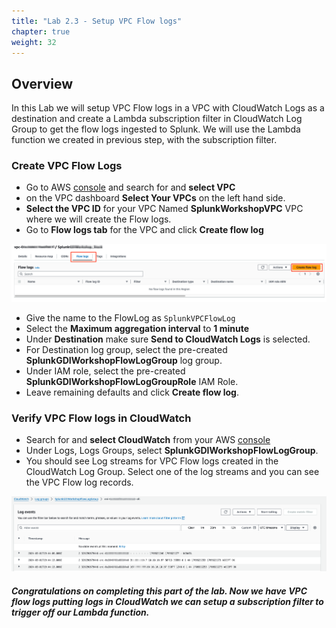 ```yaml
---
title: "Lab 2.3 - Setup VPC Flow logs"
chapter: true
weight: 32
---
```


## Overview
In this Lab we will setup VPC Flow logs in a VPC with CloudWatch Logs as a destination and create a Lambda subscription filter in CloudWatch Log Group to get the flow logs ingested to Splunk. We will use the Lambda function we created in previous step, with the subscription filter.

### Create VPC Flow Logs
- Go to AWS [console](https://console.aws.amazon.com/vpcconsole/home) and search for and **select VPC** 
- on the VPC dashboard **Select Your VPCs** on the left hand side.
- **Select the VPC ID** for your VPC Named **SplunkWorkshopVPC** VPC where we will create the Flow logs.
- Go to **Flow logs tab** for the VPC and click **Create flow log**

![physicalid](/static/30_lambda/vpc_console.png)

- Give the name to the FlowLog as `SplunkVPCFlowLog`
- Select the **Maximum aggregation interval** to **1 minute**
- Under **Destination** make sure **Send to CloudWatch Logs** is selected. 
- For Destination log group, select the pre-created **SplunkGDIWorkshopFlowLogGroup** log group.
- Under IAM role, select the pre-created **SplunkGDIWorkshopFlowLogGroupRole** IAM Role.
- Leave remaining defaults and click **Create flow log**.

### Verify VPC Flow logs in CloudWatch
- Search for and **select CloudWatch** from your AWS [console](https://console.aws.amazon.com/cloudwatch/home) 
- Under Logs, Logs Groups, select **SplunkGDIWorkshopFlowLogGroup**.
- You should see Log streams for VPC Flow logs created in the CloudWatch Log Group. Select one of the log streams and you can see the VPC Flow log records.
  
![flowlogrecords](/static/30_lambda/flowlogrecords.png)

##### Congratulations on completing this part of the lab. Now we have VPC flow logs putting logs in CloudWatch we can setup a subscription filter to trigger off our Lambda function.